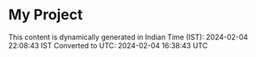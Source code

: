 # My Project

This content is dynamically generated in Indian Time (IST): 2024-02-04 22:08:43 IST
Converted to UTC: 2024-02-04 16:38:43 UTC
